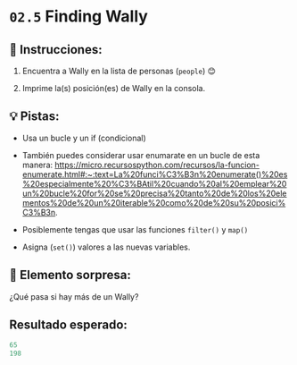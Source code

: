 # `02.5` Finding Wally

## 📝 Instrucciones:

1. Encuentra a Wally en la lista de personas (`people`) 😊

2. Imprime la(s) posición(es) de Wally en la consola.

## 💡 Pistas:
+ Usa un bucle y un if (condicional)

+ También puedes considerar usar enumarate en un bucle de esta manera:
https://micro.recursospython.com/recursos/la-funcion-enumerate.html#:~:text=La%20funci%C3%B3n%20enumerate()%20es%20especialmente%20%C3%BAtil%20cuando%20al%20emplear%20un%20bucle%20for%20se%20precisa%20tanto%20de%20los%20elementos%20de%20un%20iterable%20como%20de%20su%20posici%C3%B3n.

+ Posiblemente tengas que usar las funciones `filter()` y `map()`

+ Asigna (`set()`) valores a las nuevas variables. 



## 💎 Elemento sorpresa:

¿Qué pasa si hay más de un Wally?

## Resultado esperado:

```py
65
198
```
